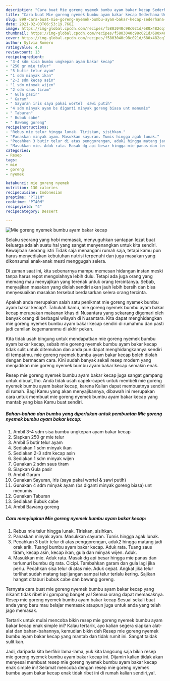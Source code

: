 ```yaml
---
description: "Cara buat Mie goreng nyemek bumbu ayam bakar kecap Sederhana Untuk Jualan"
title: "Cara buat Mie goreng nyemek bumbu ayam bakar kecap Sederhana Untuk Jualan"
slug: 899-cara-buat-mie-goreng-nyemek-bumbu-ayam-bakar-kecap-sederhana-untuk-jualan
date: 2021-02-03T06:53:19.768Z
image: https://img-global.cpcdn.com/recipes/f5803040c98c021d/680x482cq70/mie-goreng-nyemek-bumbu-ayam-bakar-kecap-foto-resep-utama.jpg
thumbnail: https://img-global.cpcdn.com/recipes/f5803040c98c021d/680x482cq70/mie-goreng-nyemek-bumbu-ayam-bakar-kecap-foto-resep-utama.jpg
cover: https://img-global.cpcdn.com/recipes/f5803040c98c021d/680x482cq70/mie-goreng-nyemek-bumbu-ayam-bakar-kecap-foto-resep-utama.jpg
author: Sylvia Romero
ratingvalue: 4.8
reviewcount: 13
recipeingredient:
- "3-4 sdm sisa bumbu ungkepan ayam bakar kecap"
- "250 gr mie telur"
- "5 butir telur ayam"
- "1 sdm minyak ikan"
- "2-3 sdm kecap asin"
- "1 sdm minyak wijen"
- "2 sdm saus tiram"
- " Gula pasir"
- " Garam"
- " Sayuran iris saya pakai wortel  sawi putih"
- "4 sdm minyak ayam bs diganti minyak goreng biasa unt menumis"
- " Taburan"
- " Bubuk cabe"
- " Bawang goreng"
recipeinstructions:
- "Rebus mie telur hingga lunak. Tiriskan, sisihkan."
- "Panaskan minyak ayam. Masukkan sayuran. Tumis hingga agak lunak."
- "Pecahkan 3 butir telur di atas penggorengan, aduk2 hingga matang jadi orak arik. Tuangi bumbu ayam bakar kecap. Aduk rata. Tuang saus tiram, kecap asin, kecap ikan, gula dan minyak wijen. Aduk."
- "Masukkan mie. Aduk rata. Masak dg api besar hingga mie panas dan terlumuri bumbu dg rata. Cicipi. Tambahkan garam dan gula lagi jika perlu. Pecahkan sisa telur di atas mie. Aduk cepat. Angkat jika telur terlihat sudah matang tapi jangan sampai telur terlalu kering. Sajikan hangat ditaburi bubuk cabe dan bawang goreng."
categories:
- Resep
tags:
- mie
- goreng
- nyemek

katakunci: mie goreng nyemek 
nutrition: 130 calories
recipecuisine: Indonesian
preptime: "PT11M"
cooktime: "PT40M"
recipeyield: "4"
recipecategory: Dessert

---
```



![Mie goreng nyemek bumbu ayam bakar kecap](https://img-global.cpcdn.com/recipes/f5803040c98c021d/680x482cq70/mie-goreng-nyemek-bumbu-ayam-bakar-kecap-foto-resep-utama.jpg)

Selaku seorang yang hobi memasak, menyuguhkan santapan lezat buat keluarga adalah suatu hal yang sangat menyenangkan untuk kita sendiri. Kewajiban seorang istri Tidak saja menangani rumah saja, tetapi kamu pun harus menyediakan kebutuhan nutrisi terpenuhi dan juga masakan yang dikonsumsi anak-anak mesti menggugah selera.

Di zaman  saat ini, kita sebenarnya mampu memesan hidangan instan meski tanpa harus repot mengolahnya lebih dulu. Tetapi ada juga orang yang memang mau menyajikan yang terenak untuk orang tercintanya. Sebab, menyajikan masakan yang diolah sendiri akan jauh lebih bersih dan bisa menyesuaikan masakan tersebut berdasarkan selera orang tercinta. 



Apakah anda merupakan salah satu penikmat mie goreng nyemek bumbu ayam bakar kecap?. Tahukah kamu, mie goreng nyemek bumbu ayam bakar kecap merupakan makanan khas di Nusantara yang sekarang digemari oleh banyak orang di berbagai wilayah di Nusantara. Kita dapat menghidangkan mie goreng nyemek bumbu ayam bakar kecap sendiri di rumahmu dan pasti jadi camilan kegemaranmu di akhir pekan.

Kita tidak usah bingung untuk mendapatkan mie goreng nyemek bumbu ayam bakar kecap, sebab mie goreng nyemek bumbu ayam bakar kecap tidak sulit untuk ditemukan dan anda pun dapat menghidangkannya sendiri di tempatmu. mie goreng nyemek bumbu ayam bakar kecap boleh diolah dengan bermacam cara. Kini sudah banyak sekali resep modern yang menjadikan mie goreng nyemek bumbu ayam bakar kecap semakin enak.

Resep mie goreng nyemek bumbu ayam bakar kecap juga sangat gampang untuk dibuat, lho. Anda tidak usah capek-capek untuk membeli mie goreng nyemek bumbu ayam bakar kecap, karena Kalian dapat membuatnya sendiri di rumah. Bagi Kamu yang akan menyajikannya, dibawah ini merupakan cara untuk membuat mie goreng nyemek bumbu ayam bakar kecap yang mantab yang bisa Kamu buat sendiri.

<!--inarticleads1-->

##### Bahan-bahan dan bumbu yang diperlukan untuk pembuatan Mie goreng nyemek bumbu ayam bakar kecap:

1. Ambil 3-4 sdm sisa bumbu ungkepan ayam bakar kecap
1. Siapkan 250 gr mie telur
1. Ambil 5 butir telur ayam
1. Sediakan 1 sdm minyak ikan
1. Sediakan 2-3 sdm kecap asin
1. Sediakan 1 sdm minyak wijen
1. Gunakan 2 sdm saus tiram
1. Siapkan  Gula pasir
1. Ambil  Garam
1. Gunakan  Sayuran, iris (saya pakai wortel &amp; sawi putih)
1. Gunakan 4 sdm minyak ayam (bs diganti minyak goreng biasa) unt menumis
1. Gunakan  Taburan
1. Sediakan  Bubuk cabe
1. Ambil  Bawang goreng




<!--inarticleads2-->

##### Cara menyiapkan Mie goreng nyemek bumbu ayam bakar kecap:

1. Rebus mie telur hingga lunak. Tiriskan, sisihkan.
1. Panaskan minyak ayam. Masukkan sayuran. Tumis hingga agak lunak.
1. Pecahkan 3 butir telur di atas penggorengan, aduk2 hingga matang jadi orak arik. Tuangi bumbu ayam bakar kecap. Aduk rata. Tuang saus tiram, kecap asin, kecap ikan, gula dan minyak wijen. Aduk.
1. Masukkan mie. Aduk rata. Masak dg api besar hingga mie panas dan terlumuri bumbu dg rata. Cicipi. Tambahkan garam dan gula lagi jika perlu. Pecahkan sisa telur di atas mie. Aduk cepat. Angkat jika telur terlihat sudah matang tapi jangan sampai telur terlalu kering. Sajikan hangat ditaburi bubuk cabe dan bawang goreng.




Ternyata cara buat mie goreng nyemek bumbu ayam bakar kecap yang nikamt tidak ribet ini gampang banget ya! Semua orang dapat memasaknya. Resep mie goreng nyemek bumbu ayam bakar kecap Sesuai sekali buat anda yang baru mau belajar memasak ataupun juga untuk anda yang telah jago memasak.

Tertarik untuk mulai mencoba bikin resep mie goreng nyemek bumbu ayam bakar kecap enak simple ini? Kalau tertarik, ayo kalian segera siapkan alat-alat dan bahan-bahannya, kemudian bikin deh Resep mie goreng nyemek bumbu ayam bakar kecap yang mantab dan tidak rumit ini. Sangat taidak sulit kan. 

Jadi, daripada kita berfikir lama-lama, yuk kita langsung saja bikin resep mie goreng nyemek bumbu ayam bakar kecap ini. Dijamin kalian tiidak akan menyesal membuat resep mie goreng nyemek bumbu ayam bakar kecap enak simple ini! Selamat mencoba dengan resep mie goreng nyemek bumbu ayam bakar kecap enak tidak ribet ini di rumah kalian sendiri,ya!.

